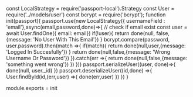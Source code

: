 const LocalStrategy = require('passport-local').Strategy
const User = require('../models/user')
const bcrypt = require('bcrypt');
function init(passport){
    passport.use(new LocalStrategy({ usernameField : 'email'},async(email,password,done)=>{
        // check if email exist
        const user = await User.findOne({ email: email})
        if(!user){
            return done(null, false, {message: 'No User With This Email'})
        }
        bcrypt.compare(password, user.password).then(match =>{
            if(match){
                return done(null,user,{message: 'Logged In Succesfully'})
            }
            return done(null,false,{message: 'Wrong Username Or Password'})
        }).catch(err =>{
            return done(null,false,{message: 'something went wrong'})
        })
    }))
    passport.serializeUser((user, done)=>{
        done(null, user._id)
    })
    passport.deserializeUser((id,done) =>{
        User.findById(id,(err,user) =>{
            done(err,user)
        })
    })
}

module.exports = init
